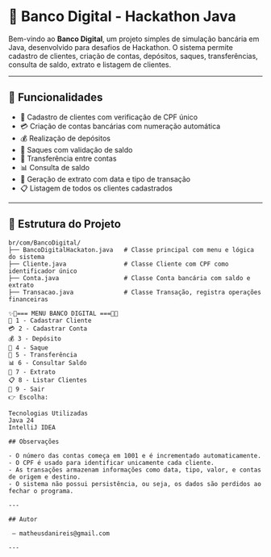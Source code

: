 # 🏦 Banco Digital - Hackathon Java

Bem-vindo ao **Banco Digital**, um projeto simples de simulação bancária em Java, desenvolvido para desafios de Hackathon. O sistema permite cadastro de clientes, criação de contas, depósitos, saques, transferências, consulta de saldo, extrato e listagem de clientes.

---

## 🚀 Funcionalidades

- 👤 Cadastro de clientes com verificação de CPF único
- 💳 Criação de contas bancárias com numeração automática
- 💰 Realização de depósitos
- 💸 Saques com validação de saldo
- 🔄 Transferência entre contas
- 📊 Consulta de saldo
- 🧾 Geração de extrato com data e tipo de transação
- 📋 Listagem de todos os clientes cadastrados

---

## 🧱 Estrutura do Projeto

```plaintext
br/com/BancoDigital/
├── BancoDigitalHackaton.java   # Classe principal com menu e lógica do sistema
├── Cliente.java                # Classe Cliente com CPF como identificador único
├── Conta.java                  # Classe Conta bancária com saldo e extrato
├── Transacao.java              # Classe Transação, registra operações financeiras

✨🏦=== MENU BANCO DIGITAL ===🏦✨
👤 1 - Cadastrar Cliente
💳 2 - Cadastrar Conta
💰 3 - Depósito
💸 4 - Saque
🔄 5 - Transferência
📊 6 - Consultar Saldo
🧾 7 - Extrato
📋 8 - Listar Clientes
🚪 9 - Sair
👉 Escolha: 

Tecnologias Utilizadas
Java 24
IntelliJ IDEA

## Observações

- O número das contas começa em 1001 e é incrementado automaticamente.
- O CPF é usado para identificar unicamente cada cliente.
- As transações armazenam informações como data, tipo, valor, e contas de origem e destino.
- O sistema não possui persistência, ou seja, os dados são perdidos ao fechar o programa.

---

## Autor

 — matheusdanireis@gmail.com

---
